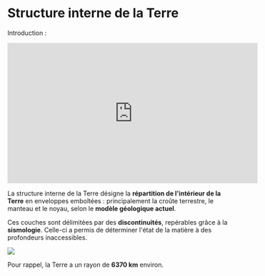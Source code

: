 # Structure interne de la Terre


Introduction : 

<iframe width="560" height="315" src="https://www.youtube.com/embed/muWrmfXpivY" frameborder="0" allow="accelerometer; autoplay; clipboard-write; encrypted-media; gyroscope; picture-in-picture" allowfullscreen></iframe>



La structure interne de la Terre désigne la **répartition de l'intérieur de la Terre** en enveloppes emboîtées : principalement la croûte terrestre, le manteau et le noyau, selon le **modèle géologique actuel**.

Ces couches sont délimitées par des **discontinuités**, repérables grâce à la **sismologie**. Celle-ci a permis de déterminer l'état de la matière à des profondeurs inaccessibles.



![](http://www2.ggl.ulaval.ca/personnel/bourque/s1/1.6B.jpg)



Pour rappel, la Terre a un rayon de **6370 km** environ. 
